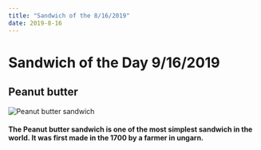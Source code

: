 ```yaml
---
title: "Sandwich of the 8/16/2019"
date: 2019-8-16
---
```

# Sandwich of the Day 9/16/2019
  ## Peanut butter
  
  ![Peanut butter sandwich](https://cdn.imgbin.com/4/9/21/imgbin-peanut-butter-and-jelly-sandwich-french-toast-sandwich-sandwich-with-sauce-dTekY2TYS6DFZkBW49jaWBNHu.jpg)
  
  #### The Peanut butter sandwich is one of the most simplest sandwich in the world. It was first made in the 1700 by a farmer in ungarn.
